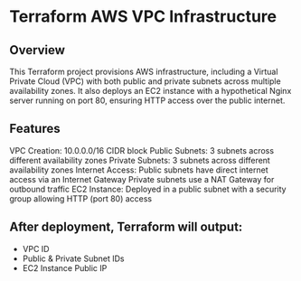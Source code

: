 # Terraform AWS VPC Infrastructure
## Overview
This Terraform project provisions AWS infrastructure, including a Virtual Private Cloud (VPC) with both public and private subnets across multiple availability zones. It also deploys an EC2 instance with a hypothetical Nginx server running on port 80, ensuring HTTP access over the public internet.

## Features
VPC Creation: 10.0.0.0/16 CIDR block
Public Subnets: 3 subnets across different availability zones
Private Subnets: 3 subnets across different availability zones
Internet Access:
Public subnets have direct internet access via an Internet Gateway
Private subnets use a NAT Gateway for outbound traffic
EC2 Instance: Deployed in a public subnet with a security group allowing HTTP (port 80) access

## After deployment, Terraform will output:

- VPC ID
- Public & Private Subnet IDs
- EC2 Instance Public IP